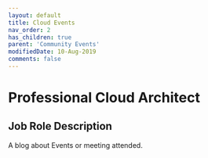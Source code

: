 ```yaml
---
layout: default
title: Cloud Events
nav_order: 2
has_children: true
parent: 'Community Events'
modifiedDate: 10-Aug-2019
comments: false
---
```


# Professional Cloud Architect
## Job Role Description

A blog about Events or meeting attended. 
